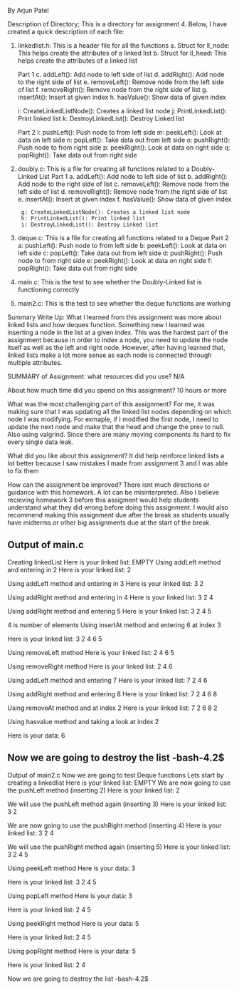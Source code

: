 By Arjun Patel

Description of Directory;
This is a directory for assignment 4. Below, I have
created a quick description of each file:

1. linkedlist.h: This is a header file for all the functions
	a. Struct for ll_node: This helps create the attributes of a linked list
	b. Struct for ll_head: This helps create the attributes of a linked list
	
	Part 1
	c. addLeft(): Add node to left side of list
	d. addRight(): Add node to the right side of list
	e. removeLeft(): Remove node from the left side of list
	f. removeRight(): Remove node from the right side of list
	g. insertAt(): Insert at given index
	h. hasValue(): Show data of given index
	
	i: CreateLinkedListNode(): Creates a linked list node
	j: PrintLinkedList(): Print linked list
	k: DestroyLinkedList(): Destroy Linked list
	
	Part 2
	l: pushLeft(): Push node to from left side
	m: peekLeft(): Look at data on left side
	n: popLeft(): Take data out from left side
	o: pushRight(): Push node to from right side
	p: peekRight(): Look at data on right side
	q: popRight(): Take data out from right side
	
	

2. doubly.c: This is a file for creating all functions related to a 
Doubly-Linked List
	Part 1
        a. addLeft(): Add node to left side of list
        b. addRight(): Add node to the right side of list
        c. removeLeft(): Remove node from the left side of list
        d. removeRight(): Remove node from the right side of list
        e. insertAt(): Insert at given index
        f. hasValue(): Show data of given index

        g: CreateLinkedListNode(): Creates a linked list node
        h: PrintLinkedList(): Print linked list
        i: DestroyLinkedList(): Destroy Linked list

3. deque.c: This is a file for creating all functions related to a
Deque
	Part 2
	a: pushLeft(): Push node to from left side
        b: peekLeft(): Look at data on left side
        c: popLeft(): Take data out from left side
        d: pushRight(): Push node to from right side
        e: peekRight(): Look at data on right side
        f: popRight(): Take data out from right side

4. main.c: This is the test to see whether the Doubly-Linked list 
is functioning correctly
5. main2.c: This is the test to see whether the deque functions are working

Summary Write Up:
What I learned from this assignment was more about linked lists and how
deques function. Something new I learned was inserting a node in the list
at a given index. This was the hardest part of the assignment because in order
to index a node, you need to update the node itself as well as the left and right
node. However, after having learned that, linked lists make a lot more sense as 
each node is connected through multiple attributes.



SUMMARY of Assignment:
what resources did you use?
N/A

About how much time did you spend on this assignment?
10 hours or more

What was the most challenging part of this assignment?
For me, it was making sure that I was updating all the linked list
nodes depending on which node I was modifying. For exmaple, if I modified
the first node, I need to update the next node and make that the head and 
change the prev to null. Also using valgrind. Since there are many moving
components its hard to fix every single data leak.

What did you like about this assignment?
It did help reinforce linked lists a lot better because I saw mistakes I made
from assignment 3 and I was able to fix them

How can the assignment be improved?
There isnt much directions or guidance with this homework. A lot can be misinterpreted.
Also I believe recieving homework 3 before this assigment would help students understand 
what they did wrong before doing this assignment. I would also recommend making this 
assignment due after the break as students usually have midterms or other big assignments
due at the start of the break.

Output of main.c
--------------------------------------
Creating linkedList
Here is your linked list:
EMPTY
Using addLeft method and entering in 2
Here is your linked list:
2

Using addLeft method and entering in 3
Here is your linked list:
3
2

Using addRight method and entering in 4
Here is your linked list:
3
2
4

Using addRight method and entering 5
Here is your linked list:
3
2
4
5

4 is number of elements
Using insertAt method and entering 6 at index 3

Here is your linked list:
3
2
4
6
5

Using removeLeft method
Here is your linked list:
2
4
6
5

Using removeRight method
Here is your linked list:
2
4
6

Using addLeft method and entering 7
Here is your linked list:
7
2
4
6

Using addRight method and entering 8
Here is your linked list:
7
2
4
6
8

Using removeAt method and at index 2
Here is your linked list:
7
2
6
8
2

Using hasvalue method and taking a look at index 2

Here is your data: 6

Now we are going to destroy the list
-bash-4.2$
----------------------------------------
Output of main2.c
Now we are going to test Deque functions
Lets start by creating a linkedlist
Here is your linked list:
EMPTY
We are now going to use the pushLeft method (inserting 2)
Here is your linked list:
2

We will use the pushLeft method again (inserting 3)
Here is your linked list:
3
2

We are now going to use the pushRight method (inserting 4)
Here is your linked list:
3
2
4

We will use the pushRight method again (inserting 5)
Here is your linked list:
3
2
4
5

Using peekLeft method
Here is your data: 3

Here is your linked list:
3
2
4
5

Using popLeft method
Here is your data: 3

Here is your linked list:
2
4
5

Using peekRight method
Here is your data: 5

Here is your linked list:
2
4
5

Using popRight method
Here is your data: 5

Here is your linked list:
2
4

Now we are going to destroy the list
-bash-4.2$



